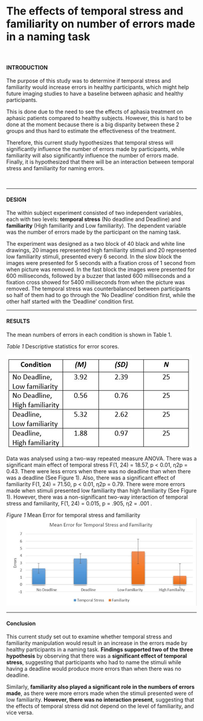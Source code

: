 # The effects of temporal stress and familiarity on number of errors made in a naming task 
&nbsp;
#### **INTRODUCTION**
The purpose of this study was to determine if temporal stress and familiarity would increase errors in healthy participants, which might help future imaging studies to have a baseline between aphasic and healthy participants. 

This is done due to the need to see the effects of aphasia treatment on aphasic patients compared to healthy subjects. However, this is hard to be done at the moment because there is a big disparity between these 2 groups and thus hard to estimate the effectiveness of the treatment.

Therefore, this current study hypothesizes that temporal stress will significantly influence the number of errors made by participants, while familiarity will also significantly influence the number of errors made. Finally, it is hypothesized that there will be an interaction between temporal stress and familiarity for naming errors.

&nbsp;
***
#### **DESIGN**
The within subject experiment consisted of two independent variables, each with two levels: **temporal stress** (No deadline and Deadline) and **familiarity** (High familiarity and Low familiarity). The dependent variable was the number of errors made by the participant on the naming task. 

The experiment was designed as a two block of 40 black and white line drawings, 20 images represented high familiarity stimuli and 20 represented low familiarity stimuli, presented every 6 second. 
In the slow block the images were presented for 5 seconds with a fixation cross of 1 second from when picture was removed. In the fast block the images were presented for 600 milliseconds, followed by a buzzer that lasted 600 milliseconds and a fixation cross showed for 5400 milliseconds from when the picture was removed.
 The temporal stress was counterbalanced between participants so half of them had to go through the ‘No Deadline’ condition first, while the other half started with the ‘Deadline’ condition first.
&nbsp;
***
#### **RESULTS**
The mean numbers of errors in each condition is shown in Table 1.

_Table 1_ Descriptive statistics for error scores.

![](images/1.JPG)

Data was analysed using a two-way repeated measure ANOVA. There was a significant main effect of temporal stress F(1, 24) = 18.57, p < 0.01, η2p = 0.43. There were less errors when there was no deadline than when there was a deadline (See Figure 1). Also, there was a significant effect of familiarity F(1, 24) = 71.50, p < 0.01, η2p = 0.79. There were more errors made when stimuli presented low familiarity than high familiarity (See Figure 1). However, there was a non-significant two-way interaction of temporal stress and familiarity, F(1, 24) = 0.015, p = .905, η2 = .001 .

_Figure 1_ Mean Error for temporal stress and familiarity
![](images/2.JPG)


***
#### **Conclusion**
This current study set out to examine whether temporal stress and familiarity manipulation would result in an increase in the errors made by healthy participants in a naming task. **Findings supported two of the three hypothesis** by observing that there was a **significant effect of temporal stress**, suggesting that participants who had to name the stimuli while having a deadline would produce more errors than when there was no deadline. 

Similarly, **familiarity also played a significant role in the numbers of errors made**, as there were more errors made when the stimuli presented were of low familiarity. **However, there was no interaction present**, suggesting that the effects of temporal stress did not depend on the level of familiarity, and vice versa. 
